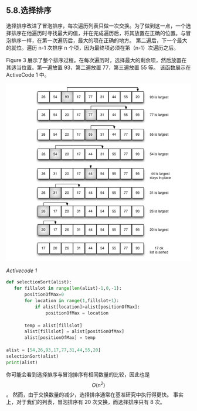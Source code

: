 ## 5.8.选择排序

选择排序改进了冒泡排序，每次遍历列表只做一次交换。为了做到这一点，一个选择排序在他遍历时寻找最大的值，并在完成遍历后，将其放置在正确的位置。与冒泡排序一样，在第一次遍历后，最大的项在正确的地方。 第二遍后，下一个最大的就位。遍历 n-1 次排序 n 个项，因为最终项必须在第（n-1）次遍历之后。

Figure 3 展示了整个排序过程。在每次遍历时，选择最大的剩余项，然后放置在其适当位置。第一遍放置 93，第二遍放置 77，第三遍放置 55 等。 该函数展示在 ActiveCode 1 中。

![5.8.选择排序.activecode1](assets/5.8.%E9%80%89%E6%8B%A9%E6%8E%92%E5%BA%8F.activecode1.png)

*Activecode 1*

```python
def selectionSort(alist):
   for fillslot in range(len(alist)-1,0,-1):
       positionOfMax=0
       for location in range(1,fillslot+1):
           if alist[location]>alist[positionOfMax]:
               positionOfMax = location

       temp = alist[fillslot]
       alist[fillslot] = alist[positionOfMax]
       alist[positionOfMax] = temp

alist = [54,26,93,17,77,31,44,55,20]
selectionSort(alist)
print(alist)

```

你可能会看到选择排序与冒泡排序有相同数量的比较，因此也是 $$O(n^2)$$。 然而，由于交换数量的减少，选择排序通常在基准研究中执行得更快。 事实上，对于我们的列表，冒泡排序有 20 次交换，而选择排序只有 8 次。
